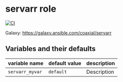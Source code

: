# servarr role

[![CI](https://github.com/coaxial/servarr/actions/workflows/ci.yml/badge.svg)](https://github.com/coaxial/servarr/actions/workflows/ci.yml)

Galaxy: https://galaxy.ansible.com/coaxial/servarr

## Variables and their defaults

| variable name  | default value | description |
| -------------- | ------------- | ----------- |
| `servarr_myvar` | `default`     | Description |

